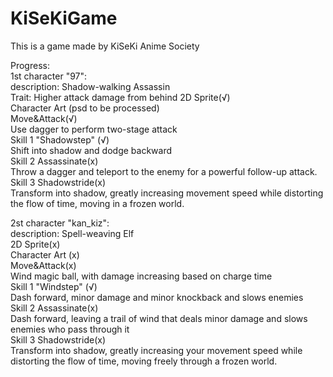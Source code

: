 # KiSeKiGame
This is a game made by KiSeKi Anime Society<br>

Progress:<br>
1st character "97":<br>
description: Shadow-walking Assassin<br>
Trait: Higher attack damage from behind
2D Sprite(√)<br>
Character Art (psd to be processed)<br>
Move&Attack(√)<br>
Use dagger to perform two-stage attack<br>
Skill 1 "Shadowstep" (√) <br>
Shift into shadow and dodge backward<br>
Skill 2 Assassinate(x)<br>
Throw a dagger and teleport to the enemy for a powerful follow-up attack.<br>
Skill 3 Shadowstride(x)<br>
Transform into shadow, greatly increasing movement speed while distorting the flow of time, moving in a frozen world.<br>

2st character "kan_kiz":<br>
description: Spell-weaving Elf<br>
2D Sprite(x)<br>
Character Art (x)<br>
Move&Attack(x)<br>
Wind magic ball, with damage increasing based on charge time<br>
Skill 1 "Windstep" (√) <br>
Dash forward, minor damage and minor knockback and slows enemies<br>
Skill 2 Assassinate(x)<br>
Dash forward, leaving a trail of wind that deals minor damage and slows enemies who pass through it<br>
Skill 3 Shadowstride(x)<br>
Transform into shadow, greatly increasing your movement speed while distorting the flow of time, moving freely through a frozen world.<br>